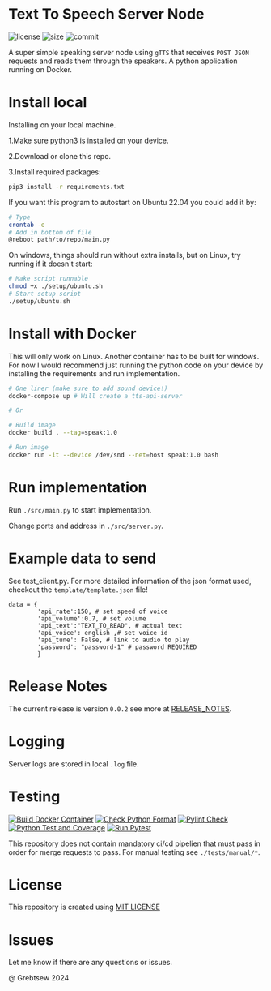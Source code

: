 # Text To Speech Server Node
![license](https://img.shields.io/github/license/grebtsew/Text_To_Speech_Server_Node)
![size](https://img.shields.io/github/repo-size/grebtsew/Text_To_Speech_Server_Node)
![commit](https://img.shields.io/github/last-commit/grebtsew/Text_To_Speech_Server_Node)

 A super simple speaking server node using `gTTS` that receives `POST JSON` requests and reads them through the speakers. A python application running on Docker.

# Install local
Installing on your local machine.

1.Make sure python3 is installed on your device. 

2.Download or clone this repo.

3.Install required packages:
```bash
pip3 install -r requirements.txt
```
If you want this program to autostart on Ubuntu 22.04 you could add it by:
```bash
# Type
crontab -e
# Add in bottom of file
@reboot path/to/repo/main.py
```
On windows, things should run without extra installs, but on Linux, try running if it doesn't start:
```bash
# Make script runnable
chmod +x ./setup/ubuntu.sh
# Start setup script
./setup/ubuntu.sh
```


# Install with Docker
This will only work on Linux. Another container has to be built for windows.
For now I would recommend just running the python code on your device by installing
the requirements and run implementation.
```bash
# One liner (make sure to add sound device!)
docker-compose up # Will create a tts-api-server

# Or

# Build image
docker build . --tag=speak:1.0

# Run image
docker run -it --device /dev/snd --net=host speak:1.0 bash
```

# Run implementation

Run `./src/main.py` to start implementation.

Change ports and address in `./src/server.py`.


# Example data to send
See test_client.py. For more detailed information of the json format used, checkout the `template/template.json` file!
```
data = {
        'api_rate':150, # set speed of voice
        'api_volume':0.7, # set volume
        'api_text':"TEXT_TO_READ", # actual text
        'api_voice': english ,# set voice id
        'api_tune': False, # link to audio to play
        'password': "password-1" # password REQUIRED
        } 
```

# Release Notes

The current release is version `0.0.2` see more at [RELEASE_NOTES](./RELEASE_NOTES.txt).

# Logging

Server logs are stored in local `.log` file.

# Testing

[![Build Docker Container](https://github.com/grebtsew/Text_To_Speech_Server_Node/actions/workflows/build_docker.yml/badge.svg)](https://github.com/grebtsew/Text_To_Speech_Server_Node/actions/workflows/build_docker.yml)
[![Check Python Format](https://github.com/grebtsew/Text_To_Speech_Server_Node/actions/workflows/py_format.yml/badge.svg)](https://github.com/grebtsew/Text_To_Speech_Server_Node/actions/workflows/py_format.yml)
[![Pylint Check](https://github.com/grebtsew/Text_To_Speech_Server_Node/actions/workflows/py_lint.yml/badge.svg)](https://github.com/grebtsew/Text_To_Speech_Server_Node/actions/workflows/py_lint.yml)
[![Python Test and Coverage](https://github.com/grebtsew/Text_To_Speech_Server_Node/actions/workflows/py_coverage.yml/badge.svg)](https://github.com/grebtsew/Text_To_Speech_Server_Node/actions/workflows/py_coverage.yml)
[![Run Pytest](https://github.com/grebtsew/Text_To_Speech_Server_Node/actions/workflows/py_unit_test.yml/badge.svg)](https://github.com/grebtsew/Text_To_Speech_Server_Node/actions/workflows/py_unit_test.yml)

This repository does not contain mandatory ci/cd pipelien that must pass in order for merge requests to pass. For manual testing see `./tests/manual/*`.

# License

This repository is created using [MIT LICENSE](./LICENSE)


# Issues

Let me know if there are any questions or issues.

@ Grebtsew 2024
